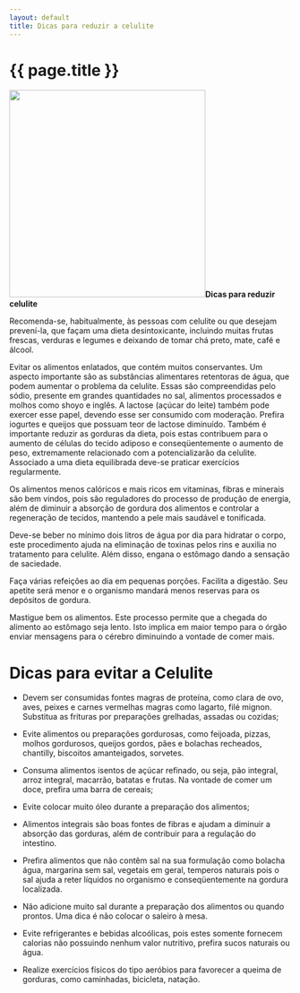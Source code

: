 ```yaml
---
layout: default
title: Dicas para reduzir a celulite
---
```


# {{ page.title }}

<img src="{{ site.url }}/assets/2011/06/celulite-11.jpg" alt="" title="celulite-1" width="350" height="370" class="alignleft size-full wp-image-98" /><strong>Dicas para reduzir celulite</strong>

Recomenda-se, habitualmente, às pessoas com celulite ou que desejam prevení-la, que façam uma dieta desintoxicante, incluindo muitas frutas frescas, verduras e legumes e deixando de tomar chá preto, mate, café e álcool.

Evitar os alimentos enlatados, que contém muitos conservantes. Um aspecto importante são as substâncias alimentares retentoras de água, que podem aumentar o problema da celulite. Essas são compreendidas pelo sódio, presente em grandes quantidades no sal, alimentos processados e molhos como shoyo e inglês. A lactose (açúcar do leite) também pode exercer esse papel, devendo esse ser consumido com moderação. Prefira iogurtes e queijos que possuam teor de lactose diminuído. Também é importante reduzir as gorduras da dieta, pois estas contribuem para o aumento de células do tecido adiposo e conseqüentemente o aumento de peso, extremamente relacionado com a potencializarão da celulite. Associado a uma dieta equilibrada deve-se praticar exercícios regularmente.

Os alimentos menos calóricos e mais ricos em vitaminas, fibras e minerais são bem vindos, pois são reguladores do processo de produção de energia, além de diminuir a absorção de gordura dos alimentos e controlar a regeneração de tecidos, mantendo a pele mais saudável e tonificada.

Deve-se beber no mínimo dois litros de água por dia para hidratar o corpo, este procedimento ajuda na eliminação de toxinas pelos rins e auxilia no tratamento para celulite. Além disso, engana o estômago dando a sensação de saciedade.

Faça várias refeições ao dia em pequenas porções. Facilita a digestão. Seu apetite será menor e o organismo mandará menos reservas para os depósitos de gordura.

Mastigue bem os alimentos. Este processo permite que a chegada do alimento ao estômago seja lento. Isto implica em maior tempo para o órgão enviar mensagens para o cérebro diminuindo a vontade de comer mais.

<h1>Dicas para evitar a Celulite</h1>

- Devem ser consumidas fontes magras de proteína, como clara de ovo, aves, peixes e carnes vermelhas magras como lagarto, filé mignon. Substitua as frituras por preparações grelhadas, assadas ou cozidas;

- Evite alimentos ou preparações gordurosas, como feijoada, pizzas, molhos gordurosos, queijos gordos, pães e bolachas recheados, chantilly, biscoitos amanteigados, sorvetes.

- Consuma alimentos isentos de açúcar refinado, ou seja, pão integral, arroz integral, macarrão, batatas e frutas. Na vontade de comer um doce, prefira uma barra de cereais;

- Evite colocar muito óleo durante a preparação dos alimentos;

- Alimentos integrais são boas fontes de fibras e ajudam a diminuir a absorção das gorduras, além de contribuir para a regulação do intestino.

- Prefira alimentos que não contêm sal na sua formulação como bolacha água, margarina sem sal, vegetais em geral, temperos naturais pois o sal ajuda a reter líquidos no organismo e conseqüentemente na gordura localizada.

- Não adicione muito sal durante a preparação dos alimentos ou quando prontos. Uma dica é não colocar o saleiro à mesa.

- Evite refrigerantes e bebidas alcoólicas, pois estes somente fornecem calorias não possuindo nenhum valor nutritivo, prefira sucos naturais ou água.

- Realize exercícios físicos do tipo aeróbios para favorecer a queima de gorduras, como caminhadas, bicicleta, natação.
